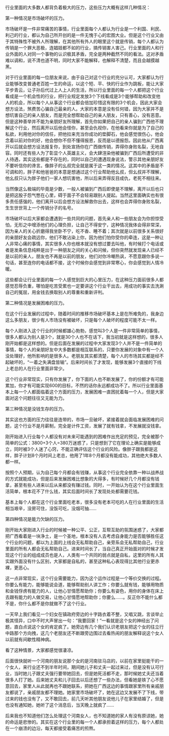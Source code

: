 行业里面的大多数人都背负着极大的压力，这些压力大概有这样几种情况：

第一种情况是市场破坏的压力。

市场破坏是一件非常痛苦的事情，行业里面每个人都认为行业是一个利国、利民、利己的行业，都认为自己所开创的是一件无愧于心的宏图大业。但是这个行业又由于其特殊性不被外人所理解，在其他所有外人的眼里这个就是传销，每个人都认为传销是一个罪大恶极，连娼妓都不如的行业，搞传销害人害己。行业里面的人和行业外面的人对同一个事物的认识极其矛盾，完全是两种截然不同的看法。这对矛盾难以调和，说不清也道不明，同时大家不能解释，也解释不清楚，而且会越摸越黑。

对于行业里面的每一位朋友来说，由于自己对这个行业的充分认可，大家都认为行业能够改变普通老百姓一生的命运，以这个短、平、快的行业作为跳板，能让大家平步青云，让子孙后代过上人上人的生活，所以行业里面的每一个人都把这个行业看成是一个机会性的行业，把行业规定发放3个下线看成是3个能够帮助和改变他人的机会，所以每个人从事这个行业都会倍加珍惜这有限的3个机会，因此大家会想方设法，煞费苦心骗自己最亲的人。大家的本意是没有任何错，因为大家并不是想坑害自己的亲人朋友，而是完全想帮助自己的亲人朋友，只有善心，没有恶意。但是这种善举并不能为亲朋好友所理解，首先你如果把自己的亲人骗到广西他不理解这个行业，然后离开以后他会怪你，甚至会仇视你，在他看来你就是为了自己的私欲，利用他对你的信任，把他拉来充当你成功的垫脚石，他会感觉很伤心，他会念着以前对你的好，他会想你不但不懂得报恩，反而是以德报怨。因此他从广西离开以后就会想方设法报复你，到处宣扬你在广西做传销，弄得你身败名裂，无地自容。同时还有些人为了彰显个人英雄主义，会大肆渲染他被骗到广西后所遭受的非人待遇，其实这些都是不存在的，同时以自己的遭遇现身说法，警示其他亲朋好友不要听信你的谗言。像胖子的幺叔完全就是属于这一类的情况。这其中的矛盾是不可调和的，胖子和他爸爸的本意是想通过这个行业帮助他幺叔，但幺叔并不理解，他幺叔只认为胖子他们一家人想坑害他，所以后来弄得反目成仇，老死不相往来。

当然像这么极端的毕竟是少数，一般人被骗到广西后即使是不理解，离开以后也只是把这股子怨气憋在心里，碍于面子不会轻易跟别人提起。当然这里面确实也有很多责任感强的，他们离开以后会想方设法解救你出去，这样也会弄得你身败名裂，生生世世背上一个传销分子的名号。

市场破坏以后大家都会遭遇到一些共同的问题，首先亲人和一些朋友会为你担惊受怕，无形之中增添他们的心理负担，让自己不得安宁，这种情况我体会得非常深，因为亲人的关心折磨得我坐卧不宁，吃不香、睡不着；其次就是以前很多关系很好的亲朋好友会疏远你，他们不敢沾染上你，因为他们怕你受你的牵连，这是一种让人非常心痛的事情，其实很多人你也根本就没有想过要去叫他，有时候打个电话或者是发条信息纯粹是出于一种朋友之间的关心和问候，但你突然就发现亲人已经不是以前的亲人，朋友也不再是以前的朋友，他们对你冷嘲热讽，不愿意跟你多说一句话，甚至连你的电话都不接，这个时候你会感觉到非常寒心，你会感觉到人情冷暖。

这些都会让行业里面的每一个人感觉到巨大的心里压力，在这种压力面前很多人都感觉忍辱负重，哪怕是吃苦受累也一定要讲这个行业干出去，用成功的事实去洗涮自己的冤屈，用金钱去换取别人的尊重和重新评判。

第二种情况是发展困难的压力。

在这个行业发展的过程中，随着时间的推移市场破坏基本上是在所难免的，我身边这么多朋友，很少有人市场没有被破坏，只是每个人破坏的程度可能不太一样。

每个人刚进入这个行业的时候都雄心勃勃，感觉叫3个人是一件非常简单的事情，很多人都认为别人是3个，就是30个人也不在话下，我当初就是这样想的，很多人刚开始都是这样想的。但是后面在发展的过程中大家发现3个人并不是一件简单的事情，每个人的亲朋好友中大多数都是相互联系的，只要你发展的对象中有一个人没处理好，他所影响的是很多人。老朋友其实都清楚，每个人的市场其实都是经不起破坏的，“一着之失满盘皆输”。后来时间长了才发现，能够发展3个直接的下线上老总的人在行业里面非常少。

这个行业非常现实，只有你发展了，你下面的人也不断发展了，你的份额才有可能累加，你才有可能实现600的目标，不然的话你永远都成功不了。所以行业里面基本上每一个人都面临着这个方面的压力，发展困难一直困扰着每一个人，但是大家面对这个问题往往又无能为力。

第三种情况是没钱生存的压力。

其实这也方面的压力往往是连带的，市场一旦破坏，紧接着就会面临发展困难的问题，这个行业不是月薪制，完全是计件工资，发展了就有钱拿，不发展就没钱拿。

刚开始进入行业每个人都没有对未来可能遇到的困难作出充足的预见，完全被那个简单的公式：3800+3个人=380万迷惑了，只是想到了它在理论上确实是能够成立，同时被3个人迷了心窍，不能正确评估这个行业的风险。像胖子跟我都是这样，胖子计划8个月时间上老总，他用了1年8个月都没有能成功，其他绝大多数人都一样。

按照个人预期，认为自己每个月都会有钱赚，从事这个行业完全依靠一种以战养战的方式就能成功，但是后来发展困难比想象的大得多，有时候好几个月都没有钱拿，甚至有些人进来以后从来都没有赚过钱。同时，一开始认为在这个行业里面生活简单，根本花不了什么钱，其实后面时间长了发现处处都需要花钱。

基本上每个人都在这个行业里面吃老本，很多没有老本可吃的人在行业里面的生活相当艰辛，没房可住，没饭可吃，没烟可抽……

第四种情况是能力欠缺的压力。

刚开始大家刚进入行业的时候被一种公平、公正，互帮互助的氛围迷惑了，大家都把广西看着是一块净土，是一个圣地，根本没有人去考虑自身能力是否能够胜任这个行业的问题，都以为上面的上线会无私帮助自己，亲旁系会无私帮助自己，行业里面的所有人都会无私帮助自己。进来时间长了，当自己真正开始面对的时候才发现这个行业的组成成员也是人，人类有一个共同的弱点就是自私，这里的所有人其实跟外面没有什么区别，大家都是自私的，甚至这种私心表现得比其他行业更赤裸，更恶心。

这一点非常现实，这个行业需要能力，因为这个运作过程是一个等价交换的过程。你要么有能力，能够能说会道，能够帮助别人讲工作；你要么就有钱，能够用物质和金钱俘虏有能力的人，让他心甘情愿帮助你；你要么有姿色，用你的身体在床上去跟有能力的人做交易，让他心甘情愿地帮助你；你要么……。反正你不能什么都不是，你什么都不是你就做不了这个行业。

一天早上我们看见一个妇女在镇政府旁边的十字路衣着不整，又唱又跳，言谈举止极其怪异，口中不时大声冒出一句：“我要回家！”一看就是这个女的神经出了问题，直白点说这个女的肯定疯了。她旁边有几个我们认识老朋友把这个女的往立行中路那个方向拽，这几个老朋友还不断跟旁边围过去看热闹的朋友解释说这个女人以前就有间歇性精神病。

看了这种情景，大家都感觉很凄凉。

后面很快就听一个河南的朋友说那个女的是河南驻马店的，以前在家里挺能干的一个女人，来行业还不到半年时间，期间她儿子和丈夫一起过来过，但是没有认可行业，当时她儿子跟丈夫强行要带她回去，但是她死活都不走，那时候她丈夫还当着很多人打了她。后来她丈夫和儿子回去以后还想了一些办法，但看她是铁了心不愿意回去，家里人从此就再也不跟她联系，把她在广西这边的事情跟家里所有亲戚朋友都说了，亲戚朋友都不理她。她家里市场破坏了，她在这边又发展不了下线，带过来的钱也没有了，又不敢回去，前几天听其他朋友说他儿子在家里结婚了，但是也没有通知她，她听了这个消息后，当天晚上就疯了……

后来我也不知道他们怎么处理这个河南女人，也不知道她的家人有没有原谅她，她的命运是悲惨的。其实在这个行业里的每一个人都承担着这样的压力，每个人都处在一个崩溃的边沿，每天都接受着痛苦的煎熬。
